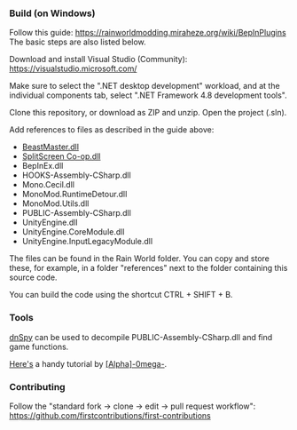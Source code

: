 ### Build (on Windows)
Follow this guide: https://rainworldmodding.miraheze.org/wiki/BepInPlugins  
The basic steps are also listed below.

Download and install Visual Studio (Community): https://visualstudio.microsoft.com/

Make sure to select the ".NET desktop development" workload, and at the individual components tab, select ".NET Framework 4.8 development tools".

Clone this repository, or download as ZIP and unzip. Open the project (.sln).

Add references to files as described in the guide above:
- [BeastMaster.dll](https://github.com/NoirCatto/BeastMaster)
- [SplitScreen Co-op.dll](https://github.com/henpemaz/RemixMods)
- BepInEx.dll
- HOOKS-Assembly-CSharp.dll
- Mono.Cecil.dll
- MonoMod.RuntimeDetour.dll
- MonoMod.Utils.dll
- PUBLIC-Assembly-CSharp.dll
- UnityEngine.dll
- UnityEngine.CoreModule.dll
- UnityEngine.InputLegacyModule.dll

The files can be found in the Rain World folder. You can copy and store these, for example, in a folder "references" next to the folder containing this source code.

You can build the code using the shortcut CTRL + SHIFT + B.


### Tools
[dnSpy](https://github.com/dnSpy/dnSpy) can be used to decompile PUBLIC-Assembly-CSharp.dll and find game functions.

[Here's](https://www.youtube.com/watch?v=1ckUvTtZaVY) a handy tutorial by [\[Alpha\]-0mega-](https://www.youtube.com/@0megaD).


### Contributing
Follow the "standard fork -> clone -> edit -> pull request workflow": https://github.com/firstcontributions/first-contributions
